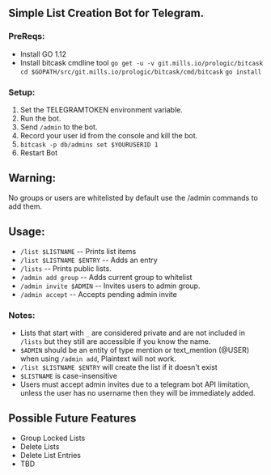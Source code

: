 
## Simple List Creation Bot for Telegram.
### PreReqs:
- Install GO 1.12
- Install bitcask cmdline tool
`go get -u -v git.mills.io/prologic/bitcask`
`cd $GOPATH/src/git.mills.io/prologic/bitcask/cmd/bitcask`
`go install`

### Setup:
1. Set the TELEGRAMTOKEN environment variable.
2. Run the bot.
3. Send `/admin` to the bot.
4. Record your user id from the console and kill the bot.
5. `bitcask -p db/admins set $YOURUSERID 1`
6. Restart Bot

## Warning:
No groups or users are whitelisted by default use the /admin commands to add them.

## Usage:
- `/list $LISTNAME` -- Prints list items
- `/list $LISTNAME $ENTRY` -- Adds an entry
- `/lists` -- Prints public lists. 
- `/admin add group` -- Adds current group to whitelist
- `/admin invite $ADMIN` --  Invites users to admin group.
- `/admin accept` -- Accepts pending admin invite


### Notes:
- Lists that start with `_` are considered private and are not included in `/lists` but they still are accessible if you know the name.
-  `$ADMIN` should be an entity of type mention or text_mention (@USER) when using `/admin add`, Plaintext will not work.
- `/list $LISTNAME $ENTRY` will create the list if it doesn't exist
- `$LISTNAME` is case-insensitive
- Users must accept admin invites due to a telegram bot API limitation, unless the user has no username then they will be immediately added.
## Possible Future Features
- Group Locked Lists
- Delete Lists
- Delete List Entries
- TBD
